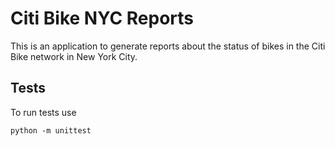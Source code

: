 # Citi Bike NYC Reports

This is an application to generate reports about the status of bikes in the Citi Bike network in New York City.

## Tests

To run tests use

```python -m unittest```
